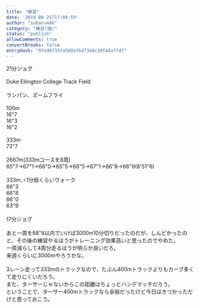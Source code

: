 ```yaml
---
title: "練習"
date: '2019-08-25T17:08:59'
author: "subaru44k"
category: "練習(強)"
status: "publish"
allowComments: true
convertBreaks: false
entryHash: "97ed8f33fa589afbd734dc20f44a77d7"
---
```

21分ジョグ<br>
<br>
Duke Ellington College Track Field<br>
<br>
ランパン、ズームフライ<br>
<br>
100m<br>
16"7<br>
16"3<br>
16"2<br>
<br>
333m<br>
73"7<br>
<br>
2667m(333mコースを8周)<br>
65"7→67"1→66"0→65"5→66"5→67"1→66"8→66"9(8'51"6)<br>
<br>
333m, r.1分弱くらいウォーク<br>
66"3<br>
66"8<br>
66"0<br>
63"9<br>
<br>
17分ジョグ<br>
<br>
あと一周を68"4以内でいけば3000m10分切りだったのだが、しんどかったのと、その後の練習やるほうがトレーニング効果高いと思ったのでやめた。<br>
一周減らして4周分走るほうが明らか良いだろ。<br>
来週くらいに3000mやろうかな。<br>
<br>
3レーン走って333mのトラックなので、たぶん400mトラックよりもカーブ多くて走りにくいだろう。<br>
また、ターサーじゃないからこの距離はちょっとハンデマッチだろう。<br>
ということで、ターサー400mトラックなら余裕だったけど今日はきつかっただけと思っておこう。
